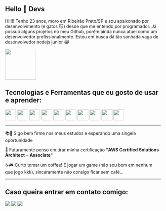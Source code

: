 ## Hello 👋 Devs

<p>Hi!!!! Tenho 23 anos, moro em Ribeirão Preto/SP e sou apaixonado por desenvolvimento (e gatos 🐱) desde que me entendo por programador. Já possuo alguns projetos no meu Github, porém ainda nunca atuei como um desenvolvedor profissionalmente. Estou em busca dá tão sonhada vaga de desenvolvedor nodejs junior 😹</p>

<img src="https://camo.githubusercontent.com/7ff31bf674c5358f243c50ad2d3709af50a98c28e1f478dcc898309b973a4099/68747470733a2f2f73757065722e616272696c2e636f6d2e62722f77702d636f6e74656e742f75706c6f6164732f323031362f30392f73757065725f696d676761746f5f6469676974616e646f5f302e676966" width="100" height="100" />

## Tecnologias e Ferramentas que eu gosto de usar e aprender:

<div>
<img src="https://cdn.jsdelivr.net/gh/devicons/devicon/icons/nodejs/nodejs-original-wordmark.svg" width="35" height="35" />
<img src="https://cdn.jsdelivr.net/gh/devicons/devicon/icons/typescript/typescript-original.svg" width="35" height="35" />
<img src="https://cdn.jsdelivr.net/gh/devicons/devicon/icons/amazonwebservices/amazonwebservices-original-wordmark.svg" width="35" height="35" />
<img src="https://cdn.jsdelivr.net/gh/devicons/devicon/icons/postgresql/postgresql-original-wordmark.svg" width="35" height="35" />
<img src="https://cdn.jsdelivr.net/gh/devicons/devicon/icons/mongodb/mongodb-original-wordmark.svg" width="35" height="35" />
<img src="https://cdn.jsdelivr.net/gh/devicons/devicon/icons/mysql/mysql-original-wordmark.svg" width="35" height="35" />
<img src="https://cdn.jsdelivr.net/gh/devicons/devicon/icons/nestjs/nestjs-plain.svg" width="35" height="35" />
<img src="https://cdn.jsdelivr.net/gh/devicons/devicon/icons/linux/linux-original.svg" width="35" height="35" />
<img src="https://cdn.jsdelivr.net/gh/devicons/devicon/icons/git/git-original-wordmark.svg" width="35" height="35" />
<img src="https://cdn.jsdelivr.net/gh/devicons/devicon/icons/github/github-original-wordmark.svg" width="35" height="35" />
</div>

---

📚📖 Sigo bem firme nos meus estudos e esperando uma singela oportunidade

🚀 Futuramente penso em tirar minha certificação <strong>"AWS Certified Solutions Architect ‒ Associate"</strong>

☕🎮 Curto tomar um coffee! E jogar um game (não sou bom em nenhum que jogo kkk), sinceramente não consigo ficar sem café... 

---

## Caso queira entrar em contato comigo:

<div>
<a href="https://www.instagram.com/isaias.devbackend/" target="_blank"><img src="https://img.shields.io/badge/-Instagram-%23E4405F?style=for-the-badge&logo=instagram&logoColor=white" target="_blank"></a>
<a href = "mailto:contato@isaiasiottiprofissional"><img src="https://img.shields.io/badge/Gmail-D14836?style=for-the-badge&logo=gmail&logoColor=white" target="_blank"></a>
<a href="https://www.linkedin.com/in/isaiasiotti" target="_blank"><img src="https://img.shields.io/badge/-LinkedIn-%230077B5?style=for-the-badge&logo=linkedin&logoColor=white" target="_blank"></a>   
</div>
